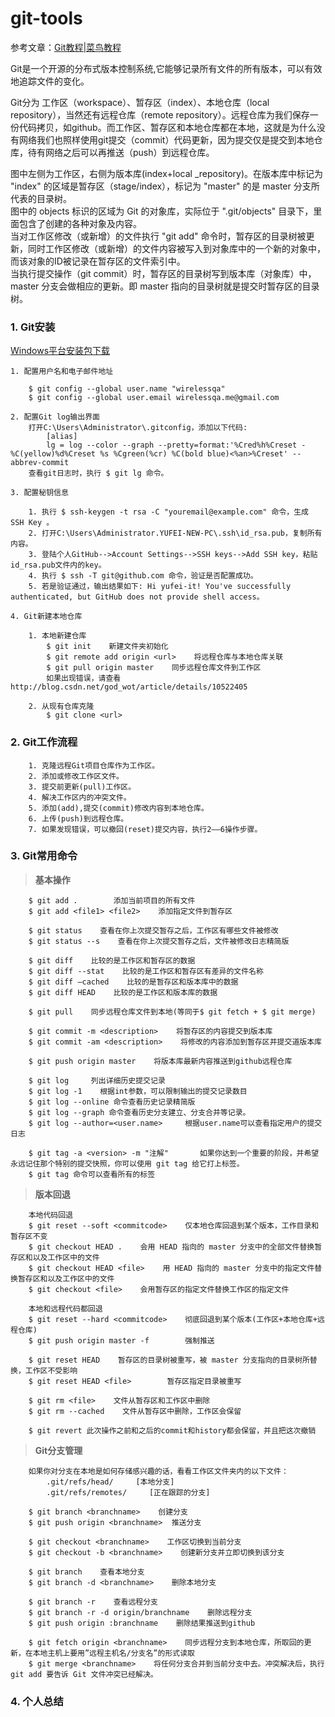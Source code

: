 # git-tools  
参考文章：[Git教程|菜鸟教程](http://www.runoob.com/git/git-workspace-index-repo.html)  

Git是一个开源的分布式版本控制系统,它能够记录所有文件的所有版本，可以有效地追踪文件的变化。  

Git分为 工作区（workspace）、暂存区（index）、本地仓库（local repository），当然还有远程仓库（remote repository）。远程仓库为我们保存一份代码拷贝，如github。而工作区、暂存区和本地仓库都在本地，这就是为什么没有网络我们也照样使用git提交（commit）代码更新，因为提交仅是提交到本地仓库，待有网络之后可以再推送（push）到远程仓库。  

图中左侧为工作区，右侧为版本库(index+local _repository)。在版本库中标记为 "index" 的区域是暂存区（stage/index），标记为 "master" 的是 master 分支所代表的目录树。  
图中的 objects 标识的区域为 Git 的对象库，实际位于 ".git/objects" 目录下，里面包含了创建的各种对象及内容。  
当对工作区修改（或新增）的文件执行 "git add" 命令时，暂存区的目录树被更新，同时工作区修改（或新增）的文件内容被写入到对象库中的一个新的对象中，而该对象的ID被记录在暂存区的文件索引中。  
当执行提交操作（git commit）时，暂存区的目录树写到版本库（对象库）中，master 分支会做相应的更新。即 master 指向的目录树就是提交时暂存区的目录树。  

### 1. Git安装  
[Windows平台安装包下载](https://git-for-windows.github.io/)

	1. 配置用户名和电子邮件地址  

		$ git config --global user.name "wirelessqa" 
        $ git config --global user.email wirelessqa.me@gmail.com 

	2. 配置Git log输出界面  
		打开C:\Users\Administrator\.gitconfig，添加以下代码:
			[alias]
			lg = log --color --graph --pretty=format:'%Cred%h%Creset -%C(yellow)%d%Creset %s %Cgreen(%cr) %C(bold blue)<%an>%Creset' --abbrev-commit  
		查看git日志时，执行 $ git lg 命令。

	3. 配置秘钥信息

		1. 执行 $ ssh-keygen -t rsa -C "youremail@example.com" 命令，生成 SSH Key 。
		2. 打开C:\Users\Administrator.YUFEI-NEW-PC\.ssh\id_rsa.pub，复制所有内容。
		3. 登陆个人GitHub-->Account Settings-->SSH keys-->Add SSH key，粘贴id_rsa.pub文件内的key。
		4. 执行 $ ssh -T git@github.com 命令，验证是否配置成功。
		5. 若是验证通过，输出结果如下: Hi yufei-it! You've successfully authenticated, but GitHub does not provide shell access。

	4. Git新建本地仓库

		1. 本地新建仓库
			$ git init    新建文件夹初始化
			$ git remote add origin <url>    将远程仓库与本地仓库关联
			$ git pull origin master    同步远程仓库文件到工作区
			如果出现错误，请查看 http://blog.csdn.net/god_wot/article/details/10522405
			
		2. 从现有仓库克隆
			$ git clone <url>
		
### 2. Git工作流程  

		1. 克隆远程Git项目仓库作为工作区。
		2. 添加或修改工作区文件。
		3. 提交前更新(pull)工作区。
		4. 解决工作区内的冲突文件。
		5. 添加(add),提交(commit)修改内容到本地仓库。
		6. 上传(push)到远程仓库。
		7. 如果发现错误，可以撤回(reset)提交内容，执行2——6操作步骤。
  
### 3. Git常用命令  

> **基本操作**  

	    $ git add .        添加当前项目的所有文件
	    $ git add <file1> <file2>    添加指定文件到暂存区
	
	    $ git status    查看在你上次提交暂存之后，工作区有哪些文件被修改
		$ git status --s    查看在你上次提交暂存之后，文件被修改日志精简版
	
	    $ git diff    比较的是工作区和暂存区的数据
	    $ git diff --stat    比较的是工作区和暂存区有差异的文件名称
	    $ git diff –cached    比较的是暂存区和版本库中的数据
	    $ git diff HEAD    比较的是工作区和版本库的数据
	
	    $ git pull    同步远程仓库文件到本地(等同于$ git fetch + $ git merge)
	
	    $ git commit -m <description>    将暂存区的内容提交到版本库
	    $ git commit -am <description>    将修改的内容添加到暂存区并提交道版本库
	
	    $ git push origin master    将版本库最新内容推送到github远程仓库
	
	    $ git log     列出详细历史提交记录
	    $ git log -1    根据int参数，可以限制输出的提交记录数目
	    $ git log --online 命令查看历史记录精简版
	    $ git log --graph 命令查看历史分支建立、分支合并等记录。
	    $ git log --author=<user.name>     根据user.name可以查看指定用户的提交日志
	 
	    $ git tag -a <version> -m "注解"       如果你达到一个重要的阶段，并希望永远记住那个特别的提交快照，你可以使用 git tag 给它打上标签。
	    $ git tag 命令可以查看所有的标签

> **版本回退**  

		本地代码回退
	    $ git reset --soft <commitcode>    仅本地仓库回退到某个版本，工作目录和暂存区不变
	    $ git checkout HEAD .    会用 HEAD 指向的 master 分支中的全部文件替换暂存区和以及工作区中的文件
	    $ git checkout HEAD <file>    用 HEAD 指向的 master 分支中的指定文件替换暂存区和以及工作区中的文件
	    $ git checkout <file>    会用暂存区的指定文件替换工作区的指定文件
	
	    本地和远程代码都回退
	    $ git reset --hard <commitcode>    彻底回退到某个版本(工作区+本地仓库+远程仓库)
	    $ git push origin master -f        强制推送
	
	    $ git reset HEAD    暂存区的目录树被重写，被 master 分支指向的目录树所替换，工作区不受影响
	    $ git reset HEAD <file>        暂存区指定目录被重写
	
	    $ git rm <file>    文件从暂存区和工作区中删除
	    $ git rm --cached    文件从暂存区中删除，工作区会保留
	
	    $ git revert 此次操作之前和之后的commit和history都会保留，并且把这次撤销
	
> **Git分支管理**  

	    如果你对分支在本地是如何存储感兴趣的话，看看工作区文件夹内的以下文件：
		    .git/refs/head/     [本地分支]
		    .git/refs/remotes/     [正在跟踪的分支]
	
	    $ git branch <branchname>    创建分支
	    $ git push origin <branchname>  推送分支
	
	    $ git checkout <branchname>    工作区切换到当前分支
	    $ git checkout -b <branchname>    创建新分支并立即切换到该分支
	
	    $ git branch    查看本地分支
	    $ git branch -d <branchname>    删除本地分支
	
	    $ git branch -r    查看远程分支
	    $ git branch -r -d origin/branchname    删除远程分支
	    $ git push origin :branchname    删除结果推送到github
	
	    $ git fetch origin <branchname>    同步远程分支到本地仓库，所取回的更新，在本地主机上要用”远程主机名/分支名”的形式读取
	    $ git merge <branchname>    将任何分支合并到当前分支中去。冲突解决后，执行 git add 要告诉 Git 文件冲突已经解决。

### 4. 个人总结

